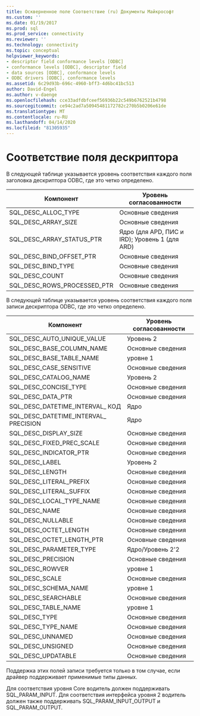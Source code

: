 ```yaml
---
title: Оскверненное поле Соответствие (ru) Документы Майкрософт
ms.custom: ''
ms.date: 01/19/2017
ms.prod: sql
ms.prod_service: connectivity
ms.reviewer: ''
ms.technology: connectivity
ms.topic: conceptual
helpviewer_keywords:
- descriptor field conformance levels [ODBC]
- conformance levels [ODBC], descriptor field
- data sources [ODBC], conformance levels
- ODBC drivers [ODBC], conformance levels
ms.assetid: 6c29d93b-696c-4960-bff3-4d6bc41bc513
author: David-Engel
ms.author: v-daenge
ms.openlocfilehash: cce33adfdbfceef56936b22c549b6762521b4798
ms.sourcegitcommit: ce94c2ad7a50945481172782c270b5b0206e61de
ms.translationtype: MT
ms.contentlocale: ru-RU
ms.lasthandoff: 04/14/2020
ms.locfileid: "81305935"
---
```

# <a name="descriptor-field-conformance"></a>Соответствие поля дескриптора
В следующей таблице указывается уровень соответствия каждого поля заголовка дескриптора ODBC, где это четко определено.  
  
|Компонент|Уровень согласованности|  
|--------------|-----------------------|  
|SQL_DESC_ALLOC_TYPE|Основные сведения|  
|SQL_DESC_ARRAY_SIZE|Основные сведения|  
|SQL_DESC_ARRAY_STATUS_PTR|Ядро (для APD, ПИС и IRD); Уровень 1 (для ARD)|  
|SQL_DESC_BIND_OFFSET_PTR|Основные сведения|  
|SQL_DESC_BIND_TYPE|Основные сведения|  
|SQL_DESC_COUNT|Основные сведения|  
|SQL_DESC_ROWS_PROCESSED_PTR|Основные сведения|  
  
 В следующей таблице указывается уровень соответствия каждого поля записи дескриптора ODBC, где это четко определено.  
  
|Компонент|Уровень согласованности|  
|--------------|-----------------------|  
|SQL_DESC_AUTO_UNIQUE_VALUE|Уровень 2|  
|SQL_DESC_BASE_COLUMN_NAME|Основные сведения|  
|SQL_DESC_BASE_TABLE_NAME|уровне 1|  
|SQL_DESC_CASE_SENSITIVE|Основные сведения|  
|SQL_DESC_CATALOG_NAME|Уровень 2|  
|SQL_DESC_CONCISE_TYPE|Основные сведения|  
|SQL_DESC_DATA_PTR|Основные сведения|  
|SQL_DESC_DATETIME_INTERVAL_ КОД|Ядро|  
|SQL_DESC_DATETIME_INTERVAL_ PRECISION|Ядро|  
|SQL_DESC_DISPLAY_SIZE|Основные сведения|  
|SQL_DESC_FIXED_PREC_SCALE|Основные сведения|  
|SQL_DESC_INDICATOR_PTR|Основные сведения|  
|SQL_DESC_LABEL|Уровень 2|  
|SQL_DESC_LENGTH|Основные сведения|  
|SQL_DESC_LITERAL_PREFIX|Основные сведения|  
|SQL_DESC_LITERAL_SUFFIX|Основные сведения|  
|SQL_DESC_LOCAL_TYPE_NAME|Основные сведения|  
|SQL_DESC_NAME|Основные сведения|  
|SQL_DESC_NULLABLE|Основные сведения|  
|SQL_DESC_OCTET_LENGTH|Основные сведения|  
|SQL_DESC_OCTET_LENGTH_PTR|Основные сведения|  
|SQL_DESC_PARAMETER_TYPE|Ядро/Уровень 2'2|  
|SQL_DESC_PRECISION|Основные сведения|  
|SQL_DESC_ROWVER|уровне 1|  
|SQL_DESC_SCALE|Основные сведения|  
|SQL_DESC_SCHEMA_NAME|уровне 1|  
|SQL_DESC_SEARCHABLE|Основные сведения|  
|SQL_DESC_TABLE_NAME|уровне 1|  
|SQL_DESC_TYPE|Основные сведения|  
|SQL_DESC_TYPE_NAME|Основные сведения|  
|SQL_DESC_UNNAMED|Основные сведения|  
|SQL_DESC_UNSIGNED|Основные сведения|  
|SQL_DESC_UPDATABLE|Основные сведения|  
  
 Поддержка этих полей записи требуется только в том случае, если драйвер поддерживает применимые типы данных.  
  
 Для соответствия уровня Core водитель должен поддерживать SQL_PARAM_INPUT. Для соответствия интерфейса уровня 2 водитель должен также поддерживать SQL_PARAM_INPUT_OUTPUT и SQL_PARAM_OUTPUT.
